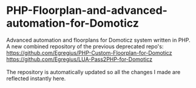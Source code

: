 # PHP-Floorplan-and-advanced-automation-for-Domoticz
Advanced automation and floorplans for Domoticz system written in PHP.<br>
A new combined repository of the previous deprecated repo's:<br>
https://github.com/Egregius/PHP-Custom-Floorplan-for-Domoticz<br>
https://github.com/Egregius/LUA-Pass2PHP-for-Domoticz<br>
<br>
The repository is automatically updated so all the changes I made are reflected instantly here.<br>
